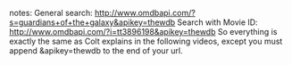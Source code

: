 notes: 
General search:
http://www.omdbapi.com/?s=guardians+of+the+galaxy&apikey=thewdb 
Search with Movie ID:
http://www.omdbapi.com/?i=tt3896198&apikey=thewdb 
So everything is exactly the same as Colt explains
in the following videos, except you must append &apikey=thewdb to the end of your url.